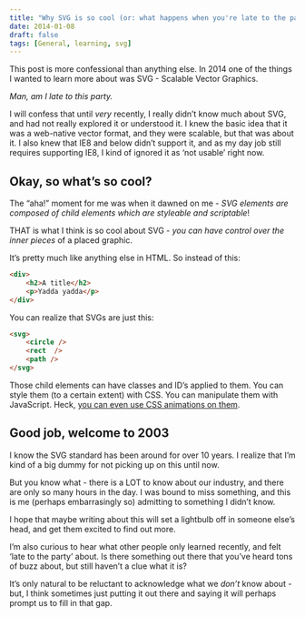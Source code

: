 ```yaml
---
title: "Why SVG is so cool (or: what happens when you're late to the party on something)"
date: 2014-01-08
draft: false
tags: [General, learning, svg]
---
```


This post is more confessional than anything else. In 2014 one of the things I wanted to learn more about was SVG - Scalable Vector Graphics.

_Man, am I late to this party._

I will confess that until _very_ recently, I really didn’t know much about SVG, and had not really explored it or understood it. I knew the basic idea that it was a web-native vector format, and they were scalable, but that was about it. I also knew that IE8 and below didn’t support it, and as my day job still requires supporting IE8, I kind of ignored it as ‘not usable’ right now.

## Okay, so what’s so cool?

The “aha!” moment for me was when it dawned on me - _SVG elements are composed of child elements which are styleable and scriptable_!

THAT is what I think is so cool about SVG - _you can have control over the inner pieces_ of a placed graphic.

It’s pretty much like anything else in HTML. So instead of this:

```html
<div>
    <h2>A title</h2>
    <p>Yadda yadda</p>
</div>
```

You can realize that SVGs are just this:

```html
<svg>
    <circle />
    <rect  />
    <path />
</svg>
```

Those child elements can have classes and ID’s applied to them. You can style them (to a certain extent) with CSS. You can manipulate them with JavaScript. Heck, [you can even use CSS animations on them](https://codepen.io/chippper/full/vBxEm).

## Good job, welcome to 2003

I know the SVG standard has been around for over 10 years. I realize that I’m kind of a big dummy for not picking up on this until now.

But you know what - there is a LOT to know about our industry, and there are only so many hours in the day. I was bound to miss something, and this is me (perhaps embarrasingly so) admitting to something I didn’t know.

I hope that maybe writing about this will set a lightbulb off in someone else’s head, and get them excited to find out more.

I’m also curious to hear what other people only learned recently, and felt ‘late to the party’ about. Is there something out there that you’ve heard tons of buzz about, but still haven’t a clue what it is?

It’s only natural to be reluctant to acknowledge what we _don’t_ know about - but, I think sometimes just putting it out there and saying it will perhaps prompt us to fill in that gap.

